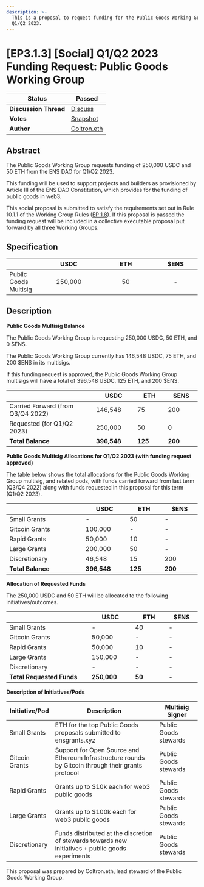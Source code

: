 ```yaml
---
description: >-
  This is a proposal to request funding for the Public Goods Working Group for
  Q1/Q2 2023.
---
```


# \[EP3.1.3] \[Social] Q1/Q2 2023 Funding Request: Public Goods Working Group

| **Status**            | Passed                                                                                                                           |
| --------------------- | -------------------------------------------------------------------------------------------------------------------------------- |
| **Discussion Thread** | [Discuss](https://discuss.ens.domains/t/ep3-1-3-social-q1-q2-2023-funding-request-public-goods-working-group/15941?u=alisha.eth) |
| **Votes**             | [Snapshot](https://snapshot.org/#/ens.eth/proposal/0x41b3509b88e15677aa15680f48278517f794822fb9a79b9c621def53f1866be7)           |
| **Author**            | [Coltron.eth](https://twitter.com/Coltron\_eth)                                                                                  |

## Abstract

The Public Goods Working Group requests funding of 250,000 USDC and 50 ETH from the ENS DAO for Q1/Q2 2023.

This funding will be used to support projects and builders as provisioned by Article III of the ENS DAO Constitution, which provides for the funding of public goods in web3.

This social proposal is submitted to satisfy the requirements set out in Rule 10.1.1 of the Working Group Rules ([EP 1.8](https://docs.ens.domains/v/governance/governance-proposals/term-1/ep12-working-group-rules)). If this proposal is passed the funding request will be included in a collective executable proposal put forward by all three Working Groups.

## Specification

<table><thead><tr><th></th><th width="137" align="center">USDC</th><th width="131" align="center">ETH</th><th width="100" align="center">$ENS</th></tr></thead><tbody><tr><td>Public Goods Multisig</td><td align="center">250,000</td><td align="center">50</td><td align="center">-</td></tr></tbody></table>

## Description

**Public Goods Multisig Balance**

The Public Goods Working Group is requesting 250,000 USDC, 50 ETH, and 0 $ENS.

The Public Goods Working Group currently has 146,548 USDC, 75 ETH, and 200 $ENS in its multisigs.

If this funding request is approved, the Public Goods Working Group multisigs will have a total of 396,548 USDC, 125 ETH, and 200 $ENS.

<table><thead><tr><th width="355"> </th><th width="121">USDC</th><th width="100">ETH</th><th width="100">$ENS</th></tr></thead><tbody><tr><td>Carried Forward (from Q3/Q4 2022)</td><td>146,548</td><td>75</td><td>200</td></tr><tr><td>Requested (for Q1/Q2 2023)</td><td>250,000</td><td>50</td><td>0</td></tr><tr><td><strong>Total Balance</strong></td><td><strong>396,548</strong></td><td><strong>125</strong></td><td><strong>200</strong></td></tr></tbody></table>

**Public Goods Multisig Allocations for Q1/Q2 2023 (with funding request approved)**

The table below shows the total allocations for the Public Goods Working Group multisig, and related pods, with funds carried forward from last term (Q3/Q4 2022) along with funds requested in this proposal for this term (Q1/Q2 2023).

<table><thead><tr><th width="271"> </th><th width="134">USDC</th><th width="121">ETH</th><th width="116">$ENS</th></tr></thead><tbody><tr><td>Small Grants</td><td>-</td><td>50</td><td>-</td></tr><tr><td>Gitcoin Grants</td><td>100,000</td><td>-</td><td>-</td></tr><tr><td>Rapid Grants</td><td>50,000</td><td>10</td><td>-</td></tr><tr><td>Large Grants</td><td>200,000</td><td>50</td><td>-</td></tr><tr><td>Discretionary</td><td>46,548</td><td>15</td><td>200</td></tr><tr><td><strong>Total Balance</strong></td><td><strong>396,548</strong></td><td><strong>125</strong></td><td><strong>200</strong></td></tr></tbody></table>

**Allocation of Requested Funds**

The 250,000 USDC and 50 ETH will be allocated to the following initiatives/outcomes.

<table><thead><tr><th width="326"></th><th width="139">USDC</th><th width="122">ETH</th><th width="100">$ENS</th></tr></thead><tbody><tr><td>Small Grants</td><td>-</td><td>40</td><td>-</td></tr><tr><td>Gitcoin Grants</td><td>50,000</td><td>-</td><td>-</td></tr><tr><td>Rapid Grants</td><td>50,000</td><td>10</td><td>-</td></tr><tr><td>Large Grants</td><td>150,000</td><td>-</td><td>-</td></tr><tr><td>Discretionary</td><td>-</td><td>-</td><td>-</td></tr><tr><td><strong>Total Requested Funds</strong></td><td><strong>250,000</strong></td><td><strong>50</strong></td><td><strong>-</strong></td></tr></tbody></table>

**Description of Initiatives/Pods**

| Initiative/Pod | Description                                                                                         | Multisig Signer       |
| -------------- | --------------------------------------------------------------------------------------------------- | --------------------- |
| Small Grants   | ETH for the top Public Goods proposals submitted to ensgrants.xyz                                   | Public Goods stewards |
| Gitcoin Grants | Support for Open Source and Ethereum Infrastructure rounds by Gitcoin through their grants protocol | Public Goods stewards |
| Rapid Grants   | Grants up to $10k each for web3 public goods                                                        | Public Goods stewards |
| Large Grants   | Grants up to $100k each for web3 public goods                                                       | Public Goods stewards |
| Discretionary  | Funds distributed at the discretion of stewards towards new initiatives + public goods experiments  | Public Goods stewards |

This proposal was prepared by Coltron.eth, lead steward of the Public Goods Working Group.
